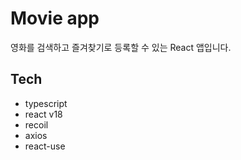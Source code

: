 # Movie app

영화를 검색하고 즐겨찾기로 등록할 수 있는 React 앱입니다.

## Tech

- typescript
- react v18
- recoil
- axios
- react-use